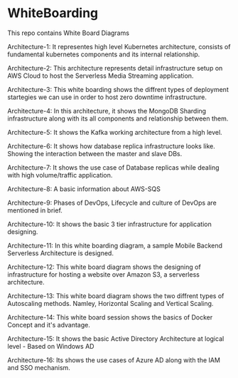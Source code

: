 # WhiteBoarding
This repo contains White Board Diagrams

Architecture-1: It representes high level Kubernetes architecture, consists of fundamental kubernetes components and its internal relationship.

Architecture-2: This architecture represents detail infrastructure setup on AWS Cloud to host the Serverless Media Streaming application.

Architecture-3: This white boarding shows the diffrent types of deployment startegies we can use in order to host zero downtime infrastructure.

Architecture-4: In this architecture, it shows the MongoDB Sharding infrastructure along with its all components and relationship between them.

Architecture-5: It shows the Kafka working architecture from a high level.

Architecture-6: It shows how database replica infrastructure looks like. Showing the interaction between the master and slave DBs.

Architecture-7: It shows the use case of Database replicas while dealing with high volume/traffic application.

Architecture-8: A basic information about AWS-SQS

Architecture-9: Phases of DevOps, Lifecycle and culture of DevOps are mentioned in brief.

Architecture-10: It shows the basic 3 tier infrastructure for application designing.

Architecture-11: In this white boarding diagram, a sample Mobile Backend Serverless Architecture is designed.  

Architecture-12: This white board diagram shows the designing of infrastructure for hosting a website over Amazon S3, a serverless architecture.

Architecture-13: This white board diagram shows the two diffrent types of Autoscaling methods. Namley, Horizontal Scaling and Vertical Scaling.

Architecture-14: This white board session shows the basics of Docker Concept and it's advantage.

Architecture-15: It shows the basic Active Directory Architecture at logical level - Based on Windows AD

Architecture-16: Its shows the use cases of Azure AD along with the IAM and SSO mechanism.
